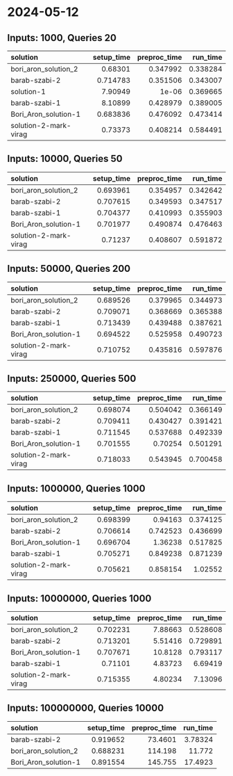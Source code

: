 # 2024-05-12

## Inputs: 1000, Queries 20

| solution              |   setup_time |   preproc_time |   run_time |
|:----------------------|-------------:|---------------:|-----------:|
| bori_aron_solution_2  |     0.68301  |       0.347992 |   0.338284 |
| barab-szabi-2         |     0.714783 |       0.351506 |   0.343007 |
| solution-1            |     7.90949  |       1e-06    |   0.369665 |
| barab-szabi-1         |     8.10899  |       0.428979 |   0.389005 |
| Bori_Aron_solution-1  |     0.683836 |       0.476092 |   0.473414 |
| solution-2-mark-virag |     0.73373  |       0.408214 |   0.584491 |

## Inputs: 10000, Queries 50

| solution              |   setup_time |   preproc_time |   run_time |
|:----------------------|-------------:|---------------:|-----------:|
| bori_aron_solution_2  |     0.693961 |       0.354957 |   0.342642 |
| barab-szabi-2         |     0.707615 |       0.349593 |   0.347517 |
| barab-szabi-1         |     0.704377 |       0.410993 |   0.355903 |
| Bori_Aron_solution-1  |     0.701977 |       0.490874 |   0.476463 |
| solution-2-mark-virag |     0.71237  |       0.408607 |   0.591872 |

## Inputs: 50000, Queries 200

| solution              |   setup_time |   preproc_time |   run_time |
|:----------------------|-------------:|---------------:|-----------:|
| bori_aron_solution_2  |     0.689526 |       0.379965 |   0.344973 |
| barab-szabi-2         |     0.709071 |       0.368669 |   0.365388 |
| barab-szabi-1         |     0.713439 |       0.439488 |   0.387621 |
| Bori_Aron_solution-1  |     0.694522 |       0.525958 |   0.490723 |
| solution-2-mark-virag |     0.710752 |       0.435816 |   0.597876 |

## Inputs: 250000, Queries 500

| solution              |   setup_time |   preproc_time |   run_time |
|:----------------------|-------------:|---------------:|-----------:|
| bori_aron_solution_2  |     0.698074 |       0.504042 |   0.366149 |
| barab-szabi-2         |     0.709411 |       0.430427 |   0.391421 |
| barab-szabi-1         |     0.711545 |       0.537688 |   0.492339 |
| Bori_Aron_solution-1  |     0.701555 |       0.70254  |   0.501291 |
| solution-2-mark-virag |     0.718033 |       0.543945 |   0.700458 |

## Inputs: 1000000, Queries 1000

| solution              |   setup_time |   preproc_time |   run_time |
|:----------------------|-------------:|---------------:|-----------:|
| bori_aron_solution_2  |     0.698399 |       0.94163  |   0.374125 |
| barab-szabi-2         |     0.706614 |       0.742523 |   0.436699 |
| Bori_Aron_solution-1  |     0.696704 |       1.36238  |   0.517825 |
| barab-szabi-1         |     0.705271 |       0.849238 |   0.871239 |
| solution-2-mark-virag |     0.705621 |       0.858154 |   1.02552  |

## Inputs: 10000000, Queries 1000

| solution              |   setup_time |   preproc_time |   run_time |
|:----------------------|-------------:|---------------:|-----------:|
| bori_aron_solution_2  |     0.702231 |        7.88663 |   0.528608 |
| barab-szabi-2         |     0.713201 |        5.51416 |   0.729891 |
| Bori_Aron_solution-1  |     0.707671 |       10.8128  |   0.793117 |
| barab-szabi-1         |     0.71101  |        4.83723 |   6.69419  |
| solution-2-mark-virag |     0.715355 |        4.80234 |   7.13096  |

## Inputs: 100000000, Queries 10000

| solution             |   setup_time |   preproc_time |   run_time |
|:---------------------|-------------:|---------------:|-----------:|
| barab-szabi-2        |     0.919652 |        73.4601 |    3.78324 |
| bori_aron_solution_2 |     0.688231 |       114.198  |   11.772   |
| Bori_Aron_solution-1 |     0.891554 |       145.755  |   17.4923  |